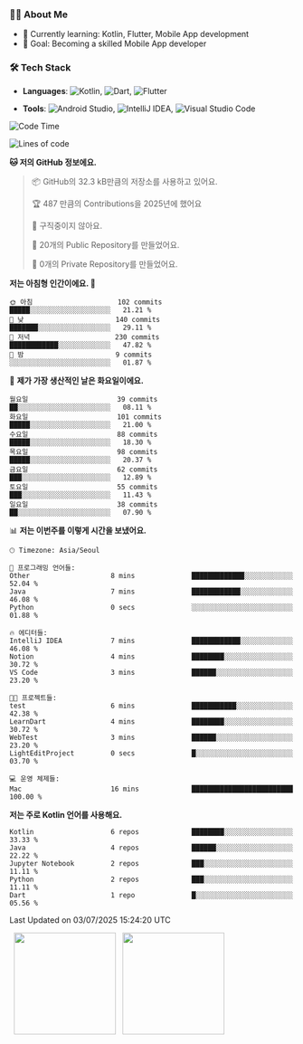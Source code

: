 ### 👨‍💻 About Me
- 🌱 Currently learning: Kotlin, Flutter, Mobile App development
- 🎯 Goal: Becoming a skilled Mobile App developer

### 🛠 Tech Stack
- **Languages**: ![Kotlin](https://img.shields.io/badge/Kotlin-0095D5?style=flat-square&logo=kotlin&logoColor=white), ![Dart](https://img.shields.io/badge/Dart-0175C2?style=flat-square&logo=dart&logoColor=white), ![Flutter](https://img.shields.io/badge/Flutter-02569B?style=flat-square&logo=flutter&logoColor=white)

- **Tools**:
![Android Studio](https://img.shields.io/badge/Android%20Studio-3DDC84?style=flat-square&logo=android-studio&logoColor=white), 
![IntelliJ IDEA](https://img.shields.io/badge/IntelliJ%20IDEA-000000?style=flat-square&logo=intellij-idea&logoColor=white), 
![Visual Studio Code](https://img.shields.io/badge/VS%20Code-007ACC?style=flat-square&logo=visual-studio-code&logoColor=white)

<!--START_SECTION:waka-->
![Code Time](http://img.shields.io/badge/Code%20Time-188%20hrs%2023%20mins-blue)

![Lines of code](https://img.shields.io/badge/%EC%A0%80%EB%8A%94%20%EC%97%AC%ED%83%9C%EA%B9%8C%EC%A7%80%20-283.4%20thousand%20%EC%A4%84%EC%9D%98%20%EC%BD%94%EB%93%9C%EB%A5%BC%20%EC%9E%91%EC%84%B1%ED%96%88%EC%96%B4%EC%9A%94.-blue)

**🐱 저의 GitHub 정보에요.** 

> 📦 GitHub의 32.3 kB만큼의 저장소를 사용하고 있어요. 
 > 
> 🏆 487 만큼의 Contributions을 2025년에 했어요
 > 
> 🚫 구직중이지 않아요.
 > 
> 📜 20개의 Public Repository를 만들었어요. 
 > 
> 🔑 0개의 Private Repository를 만들었어요. 
 > 
**저는 아침형 인간이에요. 🐤** 

```text
🌞 아침                     102 commits         █████░░░░░░░░░░░░░░░░░░░░   21.21 % 
🌆 낮　                     140 commits         ███████░░░░░░░░░░░░░░░░░░   29.11 % 
🌃 저녁                     230 commits         ████████████░░░░░░░░░░░░░   47.82 % 
🌙 밤　                     9 commits           ░░░░░░░░░░░░░░░░░░░░░░░░░   01.87 % 
```
📅 **제가 가장 생산적인 날은 화요일이에요.** 

```text
월요일                      39 commits          ██░░░░░░░░░░░░░░░░░░░░░░░   08.11 % 
화요일                      101 commits         █████░░░░░░░░░░░░░░░░░░░░   21.00 % 
수요일                      88 commits          █████░░░░░░░░░░░░░░░░░░░░   18.30 % 
목요일                      98 commits          █████░░░░░░░░░░░░░░░░░░░░   20.37 % 
금요일                      62 commits          ███░░░░░░░░░░░░░░░░░░░░░░   12.89 % 
토요일                      55 commits          ███░░░░░░░░░░░░░░░░░░░░░░   11.43 % 
일요일                      38 commits          ██░░░░░░░░░░░░░░░░░░░░░░░   07.90 % 
```


📊 **저는 이번주를 이렇게 시간을 보냈어요.** 

```text
🕑︎ Timezone: Asia/Seoul

💬 프로그래밍 언어들: 
Other                    8 mins              █████████████░░░░░░░░░░░░   52.04 % 
Java                     7 mins              ████████████░░░░░░░░░░░░░   46.08 % 
Python                   0 secs              ░░░░░░░░░░░░░░░░░░░░░░░░░   01.88 % 

🔥 에디터들: 
IntelliJ IDEA            7 mins              ████████████░░░░░░░░░░░░░   46.08 % 
Notion                   4 mins              ████████░░░░░░░░░░░░░░░░░   30.72 % 
VS Code                  3 mins              ██████░░░░░░░░░░░░░░░░░░░   23.20 % 

🐱‍💻 프로젝트들: 
test                     6 mins              ███████████░░░░░░░░░░░░░░   42.38 % 
LearnDart                4 mins              ████████░░░░░░░░░░░░░░░░░   30.72 % 
WebTest                  3 mins              ██████░░░░░░░░░░░░░░░░░░░   23.20 % 
LightEditProject         0 secs              █░░░░░░░░░░░░░░░░░░░░░░░░   03.70 % 

💻 운영 체제들: 
Mac                      16 mins             █████████████████████████   100.00 % 
```

**저는 주로 Kotlin 언어를 사용해요.** 

```text
Kotlin                   6 repos             ████████░░░░░░░░░░░░░░░░░   33.33 % 
Java                     4 repos             ██████░░░░░░░░░░░░░░░░░░░   22.22 % 
Jupyter Notebook         2 repos             ███░░░░░░░░░░░░░░░░░░░░░░   11.11 % 
Python                   2 repos             ███░░░░░░░░░░░░░░░░░░░░░░   11.11 % 
Dart                     1 repo              █░░░░░░░░░░░░░░░░░░░░░░░░   05.56 % 
```




 Last Updated on 03/07/2025 15:24:20 UTC
<!--END_SECTION:waka-->

<p>
  <img height="180em" src="https://github-readme-stats.vercel.app/api?username=JongHyun070105&show_icons=true&include_all_commits=true&bg_color=0d1117&title_color=ffffff&text_color=c9d1d9&icon_color=79ff97">
  <img height="180em" src="https://github-readme-stats.vercel.app/api/top-langs/?username=JongHyun070105&layout=compact&langs_count=4&bg_color=0d1117&title_color=ffffff&text_color=c9d1d9&hide=php,jupyter%20notebook&hide_repo=EcoStep,mimir,git-session">
</p>
